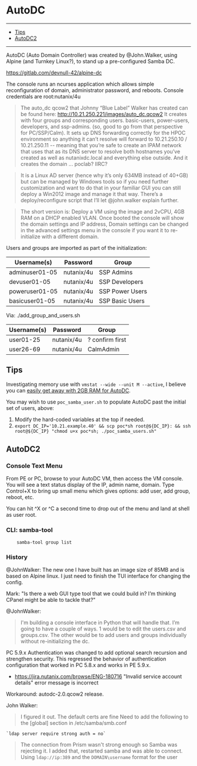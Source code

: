 # AutoDC #
---
<!-- MDTOC maxdepth:6 firsth1:0 numbering:0 flatten:0 bullets:1 updateOnSave:1 -->

- [Tips](#tips)   
- [AutoDC2](#autodc2)   

<!-- /MDTOC -->
---
AutoDC (Auto Domain Controller) was created by @John.Walker, using Alpine (and Turnkey Linux?), to stand up a pre-configured Samba DC.

https://gitlab.com/devnull-42/alpine-dc

The console runs an ncurses application which allows simple reconfiguration of domain, administrator password, and reboots. Console credentials are root:nutanix/4u

> The auto_dc qcow2 that Johnny “Blue Label” Walker has created can be found here: http://10.21.250.221/images/auto_dc.qcow2
> It creates with four groups and corresponding users. basic-users, power-users, developers, and ssp-admins. (so, good to go from that perspective for PC/SSP/Calm). It sets up DNS forwarding correctly for the HPOC environment so anything it can’t resolve will forward to 10.21.250.10 / 10.21.250.11 -- meaning that you’re safe to create an IPAM network that uses that as its DNS server to resolve both hostnames you’ve created as well as nutanixdc.local and everything else outside. And it creates the domain ... poclab? IIRC?

> It is a Linux AD server (hence why it’s only 634MB instead of 40+GB) but can be managed by Windows tools so if you need further customization and want to do that in your familiar GUI you can still deploy a Win2012 image and manage it that way.
> There’s a deploy/reconfigure script that I’ll let @john.walker explain further.

> The short version is: Deploy a VM using the image and 2vCPU, 4GB RAM on a DHCP enabled VLAN.
> Once booted the console will show the domain settings and IP address,
 Domain settings can be changed in the advanced settings menu in the console if you want it to re-initialize with a different domain.

Users and groups are imported as part of the initialization:

|Username(s)|Password|Group|
|----|-----|-----|
|adminuser01-05|nutanix/4u|SSP Admins|
|devuser01-05|nutanix/4u|SSP Developers|
|poweruser01-05|nutanix/4u|SSP Power Users|
|basicuser01-05|nutanix/4u|SSP Basic Users|

Via: ./add_group_and_users.sh

|Username(s)|Password|Group|
|----|-----|-----|
|user01-25|nutanix/4u|? confirm first|
|user26-69|nutanix/4u|CalmAdmin|

## Tips ##

Investigating memory use with `vmstat --wide --unit M --active`,
I believe you can [easily get away with 2GB RAM for AutoDC](https://github.com/mlavi/stageworkshop/blob/master/scripts/lib.pe.sh#L88).

You may wish to use ````poc_samba_user.sh```` to populate AutoDC past the initial set of users, above:

1. Modify the hard-coded variables at the top if needed.
2. ````export DC_IP='10.21.example.40' && scp poc*sh root@${DC_IP}: && ssh root@${DC_IP} "chmod u+x poc*sh; ./poc_samba_users.sh"````


## AutoDC2 ##

### Console Text Menu ###

From PE or PC, browse to your AutoDC VM, then access the VM console. You will see a text status display of the IP, admin name, domain. Type Control+X to bring up small menu which gives options: add user, add group, reboot, etc.

You can hit ^X or ^C a second time to drop out of the menu and land at shell as user root.

### CLI: samba-tool ###

        samba-tool group list

### History ###

@JohnWalker: The new one I have built has an image size of 85MB and is based on Alpine linux.
I just need to finish the TUI interface for changing the config.

Mark: "Is there a web GUI type tool that we could build in? I’m thinking CPanel might be able to tackle that?"

@JohnWalker:
>I'm building a console interface in Python that will handle that.
I’m going to have a couple of ways. 1 would be to edit the users.csv and groups.csv.  The other would be to add users and groups individually without re-initializing the dc.

PC 5.9.x Authentication was changed to add optional search recursion and strengthen security. This regressed the behavior of authentication configuration that worked in PC 5.8.x and works in PE 5.9.x.

- https://jira.nutanix.com/browse/ENG-180716 "Invalid service account details" error message is incorrect

Workaround: autodc-2.0.qcow2 release.

John Walker:
>I figured it out. The default certs are fine
Need to add the following to the [global] section in /etc/samba/smb.conf

    `ldap server require strong auth = no`

>The connection from Prism wasn't strong enough so Samba was rejecting it.
I added that, restarted samba and was able to connect.
Using `ldap://ip:389` and the `DOMAIN\username` format for the user
